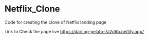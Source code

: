 # Netflix_Clone
Code for creating the clone of Netflix landing page

Link to Check the page live
https://darling-gelato-7a2d6b.netlify.app/
